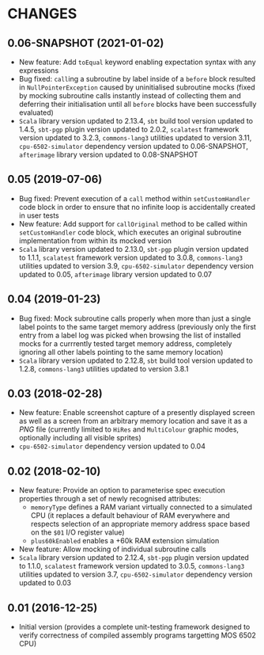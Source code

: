 CHANGES
=======

0.06-SNAPSHOT (2021-01-02)
--------------------------

* New feature: Add `toEqual` keyword enabling expectation syntax with any expressions
* Bug fixed: `call`ing a subroutine by label inside of a `before` block resulted in `NullPointerException` caused by uninitialised subroutine mocks (fixed by mocking subroutine calls instantly instead of collecting them and deferring their initialisation until all `before` blocks have been successfully evaluated)
* `Scala` library version updated to 2.13.4, `sbt` build tool version updated to 1.4.5, `sbt-pgp` plugin version updated to 2.0.2, `scalatest` framework version updated to 3.2.3, `commons-lang3` utilities updated to version 3.11, `cpu-6502-simulator` dependency version updated to 0.06-SNAPSHOT, `afterimage` library version updated to 0.08-SNAPSHOT

0.05 (2019-07-06)
-----------------

* Bug fixed: Prevent execution of a `call` method within `setCustomHandler` code block in order to ensure that no infinite loop is accidentally created in user tests
* New feature: Add support for `callOriginal` method to be called within `setCustomHandler` code block, which executes an original subroutine implementation from within its mocked version
* `Scala` library version updated to 2.13.0, `sbt-pgp` plugin version updated to 1.1.1, `scalatest` framework version updated to 3.0.8, `commons-lang3` utilities updated to version 3.9, `cpu-6502-simulator` dependency version updated to 0.05, `afterimage` library version updated to 0.07

0.04 (2019-01-23)
-----------------

* Bug fixed: Mock subroutine calls properly when more than just a single label points to the same target memory address (previously only the first entry from a label log was picked when browsing the list of installed mocks for a currrently tested target memory address, completely ignoring all other labels pointing to the same memory location)
* `Scala` library version updated to 2.12.8, `sbt` build tool version updated to 1.2.8, `commons-lang3` utilities updated to version 3.8.1

0.03 (2018-02-28)
-----------------

* New feature: Enable screenshot capture of a presently displayed screen as well as a screen from an arbitrary memory location and save it as a _PNG_ file (currently limited to `HiRes` and `MultiColour` graphic modes, optionally including all visible sprites)
* `cpu-6502-simulator` dependency version updated to 0.04

0.02 (2018-02-10)
-----------------

* New feature: Provide an option to parameterise spec execution properties through a set of newly recognised attributes:
  * `memoryType` defines a RAM variant virtually connected to a simulated CPU (it replaces a default behaviour of RAM everywhere and respects selection of an appropriate memory address space based on the `$01` I/O register value)
  * `plus60kEnabled` enables a +60k RAM extension simulation
* New feature: Allow mocking of individual subroutine calls
* `Scala` library version updated to 2.12.4, `sbt-pgp` plugin version updated to 1.1.0, `scalatest` framework version updated to 3.0.5, `commons-lang3` utilities updated to version 3.7, `cpu-6502-simulator` dependency version updated to 0.03

0.01 (2016-12-25)
-----------------

* Initial version (provides a complete unit-testing framework designed to verify correctness of compiled assembly programs targetting MOS 6502 CPU)
